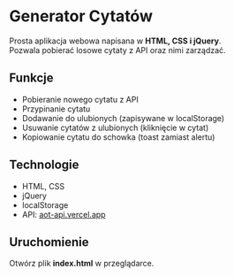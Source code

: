 # Generator Cytatów

Prosta aplikacja webowa napisana w **HTML, CSS i jQuery**.  
Pozwala pobierać losowe cytaty z API oraz nimi zarządzać.

## Funkcje
- Pobieranie nowego cytatu z API
- Przypinanie cytatu
- Dodawanie do ulubionych (zapisywane w localStorage)
- Usuwanie cytatów z ulubionych (kliknięcie w cytat)
- Kopiowanie cytatu do schowka (toast zamiast alertu)

## Technologie
- HTML, CSS
- jQuery
- localStorage
- API: [aot-api.vercel.app](https://aot-api.vercel.app/quote)

## Uruchomienie
Otwórz plik **index.html** w przeglądarce.

